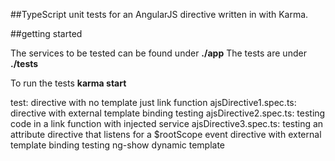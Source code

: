 ##TypeScript unit tests for an AngularJS directive written in with Karma. 

##getting started

The services to be tested can be found under **./app**
The tests are under **./tests**

To run the tests **karma start**

test: 
directive with no template just link function
ajsDirective1.spec.ts: directive with external template binding testing
ajsDirective2.spec.ts: testing code in a link function with injected service
ajsDirective3.spec.ts: testing an attribute directive that listens for a $rootScope event
directive with external template binding testing ng-show dynamic template